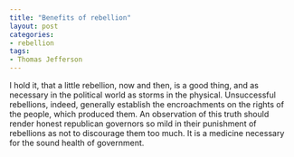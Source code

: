 ```yaml
---
title: "Benefits of rebellion"
layout: post
categories:
- rebellion
tags:
- Thomas Jefferson
---
```


I hold it, that a little rebellion, now and then, is a good thing, and as necessary in the political world as storms in the physical. Unsuccessful rebellions, indeed, generally establish the encroachments on the rights of the people, which produced them. An observation of this truth should render honest republican governors so mild in their punishment of rebellions as not to discourage them too much. It is a medicine necessary for the sound health of government.
